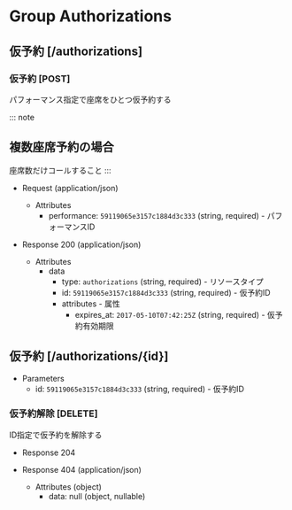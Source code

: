 # Group Authorizations

## 仮予約 [/authorizations]

### 仮予約 [POST]
パフォーマンス指定で座席をひとつ仮予約する

::: note
## 複数座席予約の場合
座席数だけコールすること
:::

+ Request (application/json)
    + Attributes
        + performance: `59119065e3157c1884d3c333` (string, required) - パフォーマンスID

+ Response 200 (application/json)
    + Attributes
        + data
            + type: `authorizations` (string, required) - リソースタイプ
            + id: `59119065e3157c1884d3c333` (string, required) - 仮予約ID
            + attributes - 属性
                + expires_at: `2017-05-10T07:42:25Z` (string, required) - 仮予約有効期限

<!-- include(../response/400.md) -->



## 仮予約 [/authorizations/{id}]

+ Parameters
    + id: `59119065e3157c1884d3c333` (string, required) - 仮予約ID

### 仮予約解除 [DELETE]
ID指定で仮予約を解除する

+ Response 204

+ Response 404 (application/json)
    + Attributes (object)
        + data: null (object, nullable)

<!-- include(../response/400.md) -->

